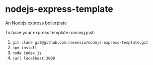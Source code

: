# nodejs-express-template
An Nodejs express boilerplate 

To have your express template running just:

 1. `git clone git@github.com:rasensio/nodejs-express-template.git`
 2. `npm install`
 3. `node index.js`
 4. `curl localhost:3000`

